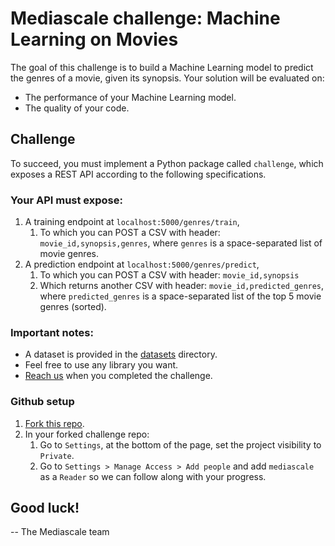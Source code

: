 # Mediascale challenge: Machine Learning on Movies

The goal of this challenge is to build a Machine Learning model to predict the genres of a movie, given its synopsis. Your solution will be evaluated on:
- The performance of your Machine Learning model.
- The quality of your code.

## Challenge 
To succeed, you must implement a Python package called `challenge`, which exposes a REST API according to the following specifications.

### Your API must expose:

1. A training endpoint at `localhost:5000/genres/train`,
   1. To which you can POST a CSV with header: `movie_id,synopsis,genres`, where `genres` is a space-separated list of movie genres.
2. A prediction endpoint at `localhost:5000/genres/predict`,
   1. To which you can POST a CSV with header: `movie_id,synopsis`
   3. Which returns another CSV with header: `movie_id,predicted_genres`, where `predicted_genres` is a space-separated list of the top 5 movie genres (sorted).

### Important notes:
- A dataset is provided in the [datasets](./datasets) directory.
- Feel free to use any library you want.
- [Reach us](mailto:dev@mediascale.eu) when you completed the challenge.

### Github setup

1. [Fork this repo](https://github.com/mediascale-be/movies-challenge).
2. In your forked challenge repo:
   1. Go to `Settings`, at the bottom of the page, set the project visibility to `Private`.
   2. Go to `Settings > Manage Access > Add people` and add `mediascale` as a `Reader` so we can follow along with your progress.


## Good luck!
-- The Mediascale team
